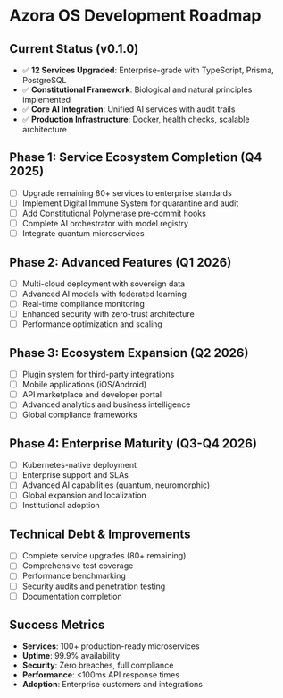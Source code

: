 # Azora OS Development Roadmap

## Current Status (v0.1.0)
- ✅ **12 Services Upgraded**: Enterprise-grade with TypeScript, Prisma, PostgreSQL
- ✅ **Constitutional Framework**: Biological and natural principles implemented
- ✅ **Core AI Integration**: Unified AI services with audit trails
- ✅ **Production Infrastructure**: Docker, health checks, scalable architecture

## Phase 1: Service Ecosystem Completion (Q4 2025)
- [ ] Upgrade remaining 80+ services to enterprise standards
- [ ] Implement Digital Immune System for quarantine and audit
- [ ] Add Constitutional Polymerase pre-commit hooks
- [ ] Complete AI orchestrator with model registry
- [ ] Integrate quantum microservices

## Phase 2: Advanced Features (Q1 2026)
- [ ] Multi-cloud deployment with sovereign data
- [ ] Advanced AI models with federated learning
- [ ] Real-time compliance monitoring
- [ ] Enhanced security with zero-trust architecture
- [ ] Performance optimization and scaling

## Phase 3: Ecosystem Expansion (Q2 2026)
- [ ] Plugin system for third-party integrations
- [ ] Mobile applications (iOS/Android)
- [ ] API marketplace and developer portal
- [ ] Advanced analytics and business intelligence
- [ ] Global compliance frameworks

## Phase 4: Enterprise Maturity (Q3-Q4 2026)
- [ ] Kubernetes-native deployment
- [ ] Enterprise support and SLAs
- [ ] Advanced AI capabilities (quantum, neuromorphic)
- [ ] Global expansion and localization
- [ ] Institutional adoption

## Technical Debt & Improvements
- [ ] Complete service upgrades (80+ remaining)
- [ ] Comprehensive test coverage
- [ ] Performance benchmarking
- [ ] Security audits and penetration testing
- [ ] Documentation completion

## Success Metrics
- **Services**: 100+ production-ready microservices
- **Uptime**: 99.9% availability
- **Security**: Zero breaches, full compliance
- **Performance**: <100ms API response times
- **Adoption**: Enterprise customers and integrations
